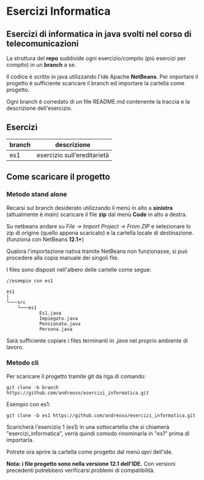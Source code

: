 # Esercizi Informatica
## Esercizi di informatica in java svolti nel corso di telecomunicazioni

La struttura del **repo** suddivide ogni esercizio/compito (più esercizi per compito) in un **branch** a se.

Il codice è scritto in java utilizzando l'ide Apache **NetBeans**.
Per importare il progetto è sufficiente scaricare il branch ed importare la cartella come progetto.

Ogni branch è corredato di un file README.md contenente la traccia e la descrizione dell'esercizio.

## Esercizi



| branch | descrizione                 |
| ------ | --------------------------- |
| es1    | esercizio sull'ereditarietà |



## Come scaricare il progetto

### Metodo stand alone

Recarsi sul branch desiderato utilizzando il menù in alto a **sinistra** (attualmente è *main*)
scaricare il file **zip** dal menù **Code** in alto a destra.

Su netbeans andare su *File -> Import Project -> From ZIP* e selezionare lo zip di origine (quello appena scaricato) e la cartella locale di destinazione. (funziona con NetBeans **12.1+**) 

Qualora l'importazione nativa tramite NetBeans non funzionasse, si può procedere alla copia manuale dei singoli file.

I files sono disposti nell'albero delle cartelle come segue:

```
//esempio con es1

es1
│
└───src
    └───es1
            Es1.java
            Impiegato.java
            Pensionato.java
            Persona.java
```

Sarà sufficiente copiare i files terminanti in *.java* nel proprio ambiente di lavoro.

### Metodo cli

Per scaricare il progetto tramite git da riga di comando:

```
git clone -b branch https://github.com/andreoso/esercizi_informatica.git
```

Esempio con es1:

```
git clone -b es1 https://github.com/andreoso/esercizi_informatica.git 
```

Scaricherà l'esercizio 1 (es1) in una sottocartella che si chiamerà "esercizi_informatica", verrà quindi comodo rinominarla in "es1" prima di importarla.

Potrete ora aprire la cartella come progetto dal menù *apri* dell'ide.



**Nota: i file progetto sono nella versione 12.1 dell'IDE.** Con versioni precedenti potrebbero verificarsi problemi di compatibilità.
